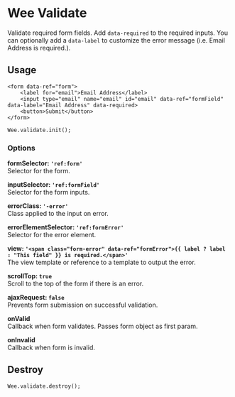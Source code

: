 # Wee Validate

Validate required form fields. Add `data-required` to the required inputs. You can optionally add a `data-label` to customize the error message (i.e. Email Address is required.).

## Usage

```
<form data-ref="form">
	<label for="email">Email Address</label>
	<input type="email" name="email" id="email" data-ref="formField" data-label="Email Address" data-required>
	<button>Submit</button>
</form>
```

```
Wee.validate.init();
```

### Options

**formSelector: `'ref:form'`**<br>
Selector for the form.

**inputSelector: `'ref:formField'`**<br>
Selector for the form inputs.

**errorClass: `'-error'`**<br>
Class applied to the input on error.

**errorElementSelector: `'ref:formError'`**<br>
Selector for the error element.

**view: `'<span class="form-error" data-ref="formError">{{ label ? label : "This field" }} is required.</span>'`**<br>
The view template or reference to a template to output the error.

**scrollTop: `true`**<br>
Scroll to the top of the form if there is an error.

**ajaxRequest: `false`**<br>
Prevents form submission on successful validation.

**onValid**<br>
Callback when form validates. Passes form object as first param.

**onInvalid**<br>
Callback when form is invalid.

## Destroy

```
Wee.validate.destroy();
```